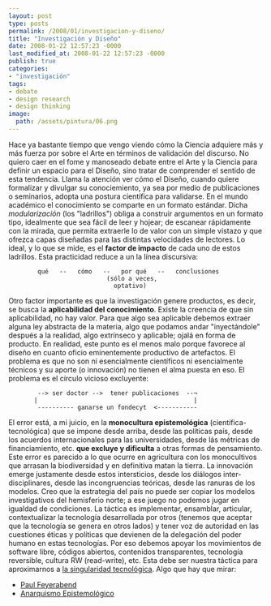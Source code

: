 ```yaml
---
layout: post
type: posts
permalink: /2008/01/investigacion-y-diseno/
title: "Investigación y Diseño"
date: 2008-01-22 12:57:23 -0000
last_modified_at: 2008-01-22 12:57:23 -0000
publish: true
categories:
- "investigación"
tags:
- debate
- design research
- design thinking
image:
  path: /assets/pintura/06.png
---
```

Hace ya bastante tiempo que vengo viendo cómo la Ciencia adquiere más y más fuerza por sobre el Arte en términos de validación del discurso. No quiero caer en el fome y manoseado debate entre el Arte y la Ciencia para definir un espacio para el Diseño, sino tratar de comprender el sentido de esta tendencia. Llama la atención ver cómo el Diseño, cuando quiere formalizar y divulgar su conociemiento, ya sea por medio de publicaciones o seminarios, adopta una postura cientí­fica para validarse. En el mundo académico el conocimiento se comparte en un formato estándar. Dicha _modularización_ (los "ladrillos") obliga a construir argumentos en un formato tipo, idealmente que sea fácil de leer y hojear; de escanear rápidamente con la mirada, que permita extraerle lo de valor con un simple vistazo y que ofrezca capas diseñadas para las distintas velocidades de lectores. Lo ideal, y lo que se mide, es el **factor de impacto** de cada uno de estos ladrillos. Esta practicidad reduce a un la lí­nea discursiva:
  
            qué   --   cómo   --   por qué   --   conclusiones
                               (sólo a veces,
                                 optativo)

Otro factor importante es que la investigación genere productos, es decir, se busca la **aplicabilidad del conocimiento**. Existe la creencia de que sin aplicabilidad, no hay valor. Para que algo sea aplicable debemos extraer alguna ley abstracta de la materia, algo que podamos andar "inyectándole" después a la realidad, algo extrí­nseco y aplicable; ojalá en forma de producto. En realidad, este punto es el menos malo porque favorece al diseño en cuanto oficio eminentemente productivo de artefactos. El problema es que no son ni esencialmente cientí­ficos ni esencialmente técnicos y su aporte (o innovación) no tienen el alma puesta en eso. El problema es el cí­rculo vicioso excluyente:
  
            --> ser doctor -->  tener publicaciones  --¬
           |                                           |
            ---------- ganarse un fondecyt  <-----------

El error está, a mi juicio, en la **monocultura epistemológica** (cientí­fica-tecnológica) que se impone desde arriba, desde las polí­ticas paí­s, desde los acuerdos internacionales para las universidades, desde lás métricas de financiamiento, etc. **que excluye y dificulta** a otras formas de pensamiento. Este error es parecido a lo que ocurre en agricultura con los monocultivos que arrasan la biodiversidad y en definitiva matan la tierra. La innovación emerge justamente desde estos intersticios, desde los diálogos inter-disciplinares, desde las incongruencias teóricas, desde las ranuras de los modelos. Creo que la estrategia del paí­s no puede ser copiar los modelos investigativos del hemisferio norte; a ese juego no podemos jugar en igualdad de condiciones. La táctica es implementar, ensamblar, articular, contextualizar la tecnologí­a desarrollada por otros (tenemos que aceptar que la tecnologí­a se genera en otros lados) y tener voz de autoridad en las cuestiones éticas y polí­ticas que devienen de la delegación del poder humano en estas tecnologí­as. Por eso debemos apoyar los movimientos de software libre, códigos abiertos, contenidos transparentes, tecnologí­a reversible, cultura RW (read-write), etc. Esta debe ser nuestra táctica para aproximarnos a [la singularidad tecnológica](http://es.wikipedia.org/wiki/Singularidad_tecnol%C3%B3gica). Algo que hay que mirar:

* [Paul Feyerabend](http://es.wikipedia.org/wiki/Paul_Feyerabend "FilÃ³sofo y crÃ­tico del mÃ©todo cientÃ­fico")
* [Anarquismo Epistemológico](http://en.wikipedia.org/wiki/Epistemological_anarchism "TeorÃ­a epistemolÃ³gica sostenida por Paul Feyerabend")
